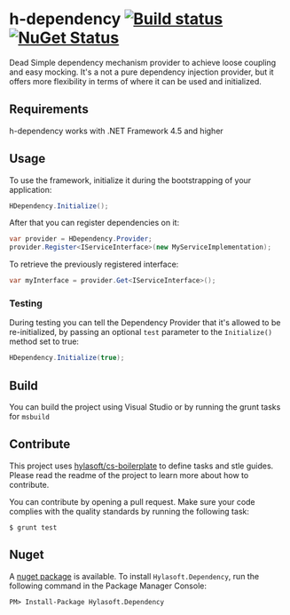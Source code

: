h-dependency [![Build status](https://ci.appveyor.com/api/projects/status/t4e3g5n0pju6bsdg/branch/master?svg=true)](https://ci.appveyor.com/project/itajaja/h-dependency/branch/master) [![NuGet Status](http://img.shields.io/nuget/v/Hylasoft.Dependency.svg)](https://www.nuget.org/packages/Hylasoft.Dependency)
============

Dead Simple dependency mechanism provider to achieve loose coupling and easy mocking.
It's a not a pure dependency injection provider, but it offers more flexibility in terms of where it can be used and initialized.

## Requirements

h-dependency works with .NET Framework 4.5 and higher

## Usage

To use the framework, initialize it during the bootstrapping of your application:
````C#
HDependency.Initialize();
````
After that you can register dependencies on it:
````C#
var provider = HDependency.Provider;
provider.Register<IServiceInterface>(new MyServiceImplementation);
````
To retrieve the previously registered interface:
````C#
var myInterface = provider.Get<IServiceInterface>();
````

### Testing
During testing you can tell the Dependency Provider that it's allowed to be re-initialized, by passing an optional `test` parameter to the `Initialize()` method set to true:
````C#
HDependency.Initialize(true);
````

## Build

You can build the project using Visual Studio or by running the grunt tasks for `msbuild`

## Contribute

This project uses [hylasoft/cs-boilerplate](https://github.com/hylasoft-usa/cs-boilerplate) to define tasks and stle guides. Please read the readme of the project to learn more about how to contribute.

You can contribute by opening a pull request. Make sure your code complies with the quality standards by running the following task:

    $ grunt test

## Nuget

A [nuget package](https://www.nuget.org/packages/Hylasoft.Dependency/) is available. To install `Hylasoft.Dependency`, run the following command in the Package Manager Console:

    PM> Install-Package Hylasoft.Dependency
